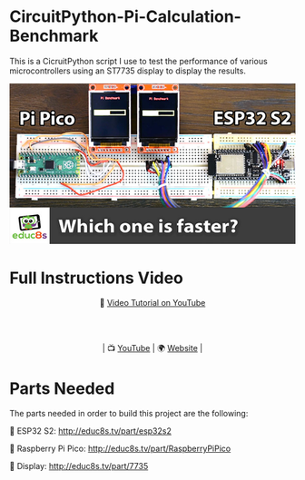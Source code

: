 # CircuitPython-Pi-Calculation-Benchmark
This is a CicruitPython script I use to test the performance of various microcontrollers using an ST7735 display to display the results.

<p align="center">
  <img src="preview.jpg" alt="Final Result" width="640">
</p>

# Full Instructions Video
<p align="center">
🎥 <a href="https://www.youtube.com/watch?v=bTYQ_Jrpz6Y">Video Tutorial on YouTube</a>
</p>
<br>
<br>
<p align="center">
| 📺 <a href="https://www.youtube.com/educ8s">YouTube</a>
| 🌍 <a href="http://www.educ8s.tv">Website</a> | <br>
</p>



# Parts Needed

The parts needed in order to build this project are the following:

🛒  ESP32 S2: http://educ8s.tv/part/esp32s2

🛒  Raspberry Pi Pico: http://educ8s.tv/part/RaspberryPiPico

🛒  Display: http://educ8s.tv/part/7735
